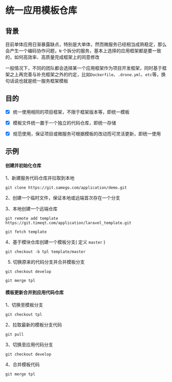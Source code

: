 # 统一应用模板仓库

## 背景
目前单体应用日渐暴露缺点，特别是大单体，然而微服务已经相当成熟稳定，那么会产生一个编码协作问题，`N` 个拆分的服务，基本上选择的应用框架都是要一致的，如何高效率、高质量完成框架上的同意修改

一般情况下，不同的团队都会选择某一个应用框架作为项目开发框架，同时基于框架之上再完善与补充框架之外的约定，比如`Dockerfile`、`.drone.yml`、`etc`等，换句话说也就是统一服务框架模板

## 目的

- [x] 统一使用相同的项目框架，不限于框架版本等，即统一模板

- [x] 模板文件统一置于一个独立的代码仓库，即统一存储

- [x] 规范使用，保证项目或微服务可根据模板的改动而可灵活更新，即统一使用

## 示例

#### 创建并初始化仓库

1、新建服务代码仓库并拉取到本地

```shell
git clone https://git.samego.com/application/demo.git
```

2、创建一个临时文件，保证本地或远端首次存在一个分支

3、本地创建一个远端仓库

```shell
git remote add template https://git.timeqt.com/application/laravel_template.git

git fetch template
```

4、基于模块仓库创建一个模板分支( 定义 `master` )

```shell
git checkout -b tpl template/master
```

5. 切换原来的代码分支并合并模板分支

```shell
git checkout develop

git merge tpl
```


#### 模板更新合并到应用代码仓库

1、切换至模板分支

```shell
git checkout tpl
```

2、拉取最新的模板分支代码

```shell
git pull
```

3、切换至应用代码分支

```shell
git checkout develop
```

4、合并模板代码

```shell
git merge tpl
```
